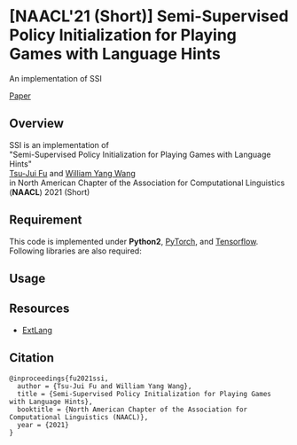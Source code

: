 # [NAACL'21 (Short)] Semi-Supervised Policy Initialization for Playing Games with Language Hints
An implementation of SSI

[Paper](https://tsujuifu.github.io/pubs/naacl21_ssi.pdf)

## Overview
SSI is an implementation of <br> 
"Semi-Supervised Policy Initialization for Playing Games with Language Hints" <br> 
[Tsu-Jui Fu](https://tsujuifu.github.io/) and [William Yang Wang](https://sites.cs.ucsb.edu/~william/) <br> 
in North American Chapter of the Association for Computational Linguistics (**NAACL**) 2021 (Short)

## Requirement
This code is implemented under **Python2**, [PyTorch](https://pytorch.org), and [Tensorflow](https://www.tensorflow.org/). <br>
Following libraries are also required:

## Usage

## Resources
+ [ExtLang](https://github.com/prasoongoyal/rl-learn)

## Citation
```
@inproceedings{fu2021ssi, 
  author = {Tsu-Jui Fu and William Yang Wang}, 
  title = {Semi-Supervised Policy Initialization for Playing Games with Language Hints}, 
  booktitle = {North American Chapter of the Association for Computational Linguistics (NAACL)}, 
  year = {2021} 
}
```
